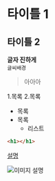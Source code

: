 # 타이틀 1
## 타이틀 2

__글자 진하게__  
``글씨배경``
>아아아  

1.목록
2.목록
- 목록
- 목록
    - 리스트

~~~html
<h1></h1>
~~~

[설명](링크)

![이미지 설명](경로)
